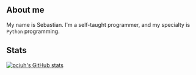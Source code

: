 ## About me
My name is Sebastian. I'm a self-taught programmer, and my specialty is ```Python``` programming.
## Stats
[![pciuh's GitHub stats](https://github-readme-stats.vercel.app/api?username=pciuh&show_icons=true&theme=holi&bg_color=22282f33)](https://github.com/pciuh)
